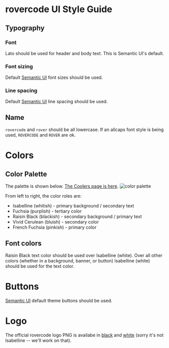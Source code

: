 # rovercode UI Style Guide

## Typography

### Font

Lato should be used for header and body text. This is Semantic UI's default.

### Font sizing
Default [Semantic UI](http://react.semantic-ui.com/theming) font sizes should be used.

### Line spacing
Default [Semantic UI](http://react.semantic-ui.com/theming) line spacing should be used.

## Name
`rovercode` and `rover` should be all lowercase. If an allcaps font style is being used, `ROVERCODE` and `ROVER` are ok.

# Colors

## Color Palette

The palette is shown below. [The Coolers page is here](https://coolors.co/eeeeee-bf3bbf-222222-03a9f4-f93990).
![color palette](https://coolors.co/export/png/eeeeee-bf3bbf-222222-03a9f4-f93990)

From left to right, the color roles are:
* Isabelline (whitish) - primary background / secondary text
* Fuchsia (purplish) - tertiary color
* Raisin Black (blackish) - secondary background / primary text
* Vivid Cerulean (bluish) - secondary color
* French Fuchsia (pinkish) - primary color

## Font colors
Raisin Black text color should be used over Isabelline (white). Over all other colors (whether in a background, banner, or button) Isabelline (white) should be used for the text color.

# Buttons

[Semantic UI](http://react.semantic-ui.com/theming) default theme buttons should be used.

# Logo

 The official rovercode logo PNG is availabe in [black](https://drive.google.com/file/d/1NGrA5CKuck1P6bHDnhkCTu1_HrGM6ygD/view?usp=sharing) and [white](https://drive.google.com/file/d/1ByDqTg1-hCmOhMSnAEu_xLOFjzteHkcL/view?usp=sharing) (sorry it's not Isabelline -- we'll work on that).


